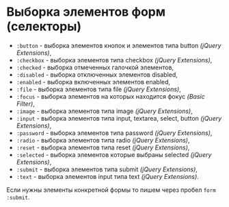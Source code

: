 # Выборка элементов форм (селекторы)

- `:button` - выборка элементов кнопок и элементов типа button *(jQuery Extensions)*,
- `:checkbox` - выборка элементов типа checkbox *(jQuery Extensions)*,
- `:checked` - выборка отмеченных галочкой элементов,
- `:disabled` - выборка отключенных элементов disabled,
- `:enabled` - выборка включенных элементов enabled,
- `:file` - выборка элементов типа file *(jQuery Extensions)*,
- `:focus` - выборка элементов на которых находится фокус *(Basic Filter)*,
- `:image` - выборка элементов типа image *(jQuery Extensions)*,
- `:input` - выборка элементов типа input, textarea, select, button *(jQuery Extensions)*,
- `:password` - выборка элементов типа password *(jQuery Extensions)*,
- `:radio` - выборка элементов типа radio *(jQuery Extensions)*,
- `:reset` - выборка элементов типа reset *(jQuery Extensions)*,
- `:selected` - выборка элементов которые выбраны selected *(jQuery Extensions)*,
- `:submit` - выборка элементов типа submit *(jQuery Extensions)*,
- `:text` - выборка элементов input типа text *(jQuery Extensions)*.

Если нужны элементы конкретной формы то пишем через пробел `form :submit`.
